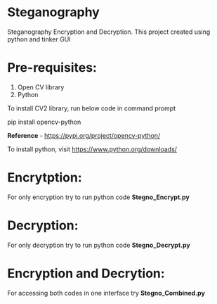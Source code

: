# Steganography
Steganography Encryption and Decryption. This project created using python and tinker GUI

# **Pre-requisites:**
1. Open CV library
2. Python  

To install CV2 library, run below code in command prompt

pip install opencv-python

**Reference** - https://pypi.org/project/opencv-python/

To install python, visit https://www.python.org/downloads/

# **Encrytption:**
For only encryption try to run python code **Stegno_Encrypt.py**
# **Decryption:**
For only decryption try to run python code **Stegno_Decrypt.py**
# **Encryption and Decrytion:**
For accessing both codes in one interface try **Stegno_Combined.py**
